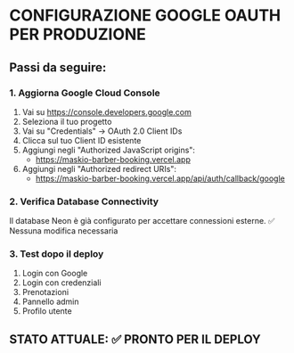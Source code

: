 # CONFIGURAZIONE GOOGLE OAUTH PER PRODUZIONE

## Passi da seguire:

### 1. Aggiorna Google Cloud Console
1. Vai su https://console.developers.google.com
2. Seleziona il tuo progetto
3. Vai su "Credentials" → OAuth 2.0 Client IDs
4. Clicca sul tuo Client ID esistente
5. Aggiungi negli "Authorized JavaScript origins":
   - https://maskio-barber-booking.vercel.app
6. Aggiungi negli "Authorized redirect URIs":
   - https://maskio-barber-booking.vercel.app/api/auth/callback/google

### 2. Verifica Database Connectivity
Il database Neon è già configurato per accettare connessioni esterne.
✅ Nessuna modifica necessaria

### 3. Test dopo il deploy
1. Login con Google
2. Login con credenziali
3. Prenotazioni
4. Pannello admin
5. Profilo utente

## STATO ATTUALE: ✅ PRONTO PER IL DEPLOY

